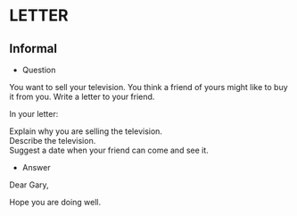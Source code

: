 # LETTER

## Informal

- Question

You want to sell your television. You think a friend of yours might like to buy it from you. Write a letter to your friend.

In your letter:

Explain why you are selling the television.  
Describe the television.  
Suggest a date when your friend can come and see it.  

- Answer

Dear Gary,  

Hope you are doing well.  



